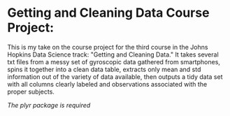 # Getting and Cleaning Data Course Project:
This is my take on the course project for the third course in the Johns Hopkins Data Science track: "Getting and Cleaning Data." It takes several txt files from a messy set of gyroscopic data gathered from smartphones, spins it together into a clean data table, extracts only mean and std information out of the variety of data available, then outputs a tidy data set with all columns clearly labeled and observations associated with the proper subjects.

*The plyr package is required*
